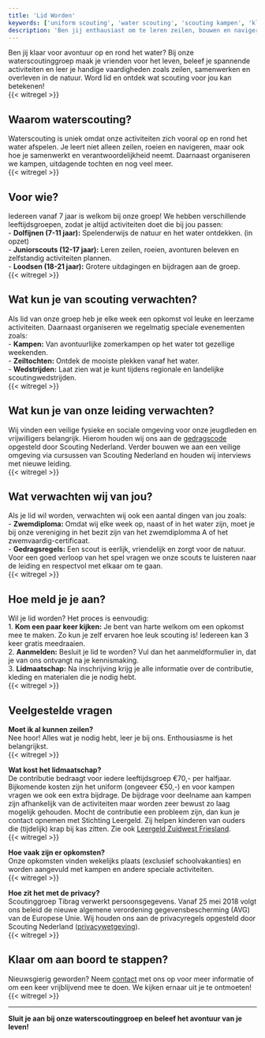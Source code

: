 ```yaml
---
title: 'Lid Worden'
keywords: ['uniform scouting', 'water scouting', 'scouting kampen', 'kleding scouting', 'scouting groepen nederland', 'scouting benodigdheden', 'activiteiten scouting', 'contributie scouting', 'lid worden scouting', 'tibrag lid worden']
description: 'Ben jij enthausiast om te leren zeilen, bouwen en navigeren. Hier leer je hoe jij je hiervoor op kan geven bij scoutinggroep TIBRAG Sneek.'
---
```


Ben jij klaar voor avontuur op en rond het water? Bij onze waterscoutinggroep maak je vrienden voor het leven, beleef je spannende activiteiten en leer je handige vaardigheden zoals zeilen, samenwerken en overleven in de natuur. Word lid en ontdek wat scouting voor jou kan betekenen!  
{{< witregel >}}

## Waarom waterscouting?  

Waterscouting is uniek omdat onze activiteiten zich vooral op en rond het water afspelen. Je leert niet alleen zeilen, roeien en navigeren, maar ook hoe je samenwerkt en verantwoordelijkheid neemt. Daarnaast organiseren we kampen, uitdagende tochten en nog veel meer.  
{{< witregel >}}

## Voor wie?  

Iedereen vanaf 7 jaar is welkom bij onze groep! We hebben verschillende leeftijdsgroepen, zodat je altijd activiteiten doet die bij jou passen:  
\- **Dolfijnen (7-11 jaar):** Spelenderwijs de natuur en het water ontdekken. (in opzet)  
\- **Juniorscouts (12-17 jaar):** Leren zeilen, roeien, avonturen beleven en zelfstandig activiteiten plannen.  
\- **Loodsen (18-21 jaar):** Grotere uitdagingen en bijdragen aan de groep.  
{{< witregel >}}

## Wat kun je van scouting verwachten?  

Als lid van onze groep heb je elke week een opkomst vol leuke en leerzame activiteiten. Daarnaast organiseren we regelmatig speciale evenementen zoals:  
\- **Kampen:** Van avontuurlijke zomerkampen op het water tot gezellige weekenden.  
\- **Zeiltochten:** Ontdek de mooiste plekken vanaf het water.  
\- **Wedstrijden:** Laat zien wat je kunt tijdens regionale en landelijke scoutingwedstrijden.  
{{< witregel >}}

## Wat kun je van onze leiding verwachten?

Wij vinden een veilige fysieke en sociale omgeving voor onze jeugdleden en vrijwilligers belangrijk. Hierom houden wij ons aan de [gedragscode](https://www.scouting.nl/assets/uploads/doorzoekbareBestanden/06.Ondersteuning/Veiligheid/Sociale%20veiligheid/Gedragscode.pdf) opgesteld door Scouting Nederland. Verder bouwen we aan een veilige omgeving via cursussen van Scouting Nederland en houden wij interviews met nieuwe leiding.  
{{< witregel >}}

## Wat verwachten wij van jou?  

Als je lid wil worden, verwachten wij ook een aantal dingen van jou zoals:  
\- **Zwemdiploma:** Omdat wij elke week op, naast of in het water zijn, moet je bij onze vereniging in het bezit zijn van het zwemdiplomma A of het zwemvaardig-certificaat.  
\- **Gedragsregels:** Een scout is eerlijk, vriendelijk en zorgt voor de natuur. Voor een goed verloop van het spel vragen we onze scouts te luisteren naar de leiding en respectvol met elkaar om te gaan.  
{{< witregel >}}

## Hoe meld je je aan?  

Wil je lid worden? Het proces is eenvoudig:  
1\. **Kom een paar keer kijken:** Je bent van harte welkom om een opkomst mee te maken. Zo kun je zelf ervaren hoe leuk scouting is! Iedereen kan 3 keer gratis meedraaien.  
2\. **Aanmelden:** Besluit je lid te worden? Vul dan het aanmeldformulier in, dat je van ons ontvangt na je kennismaking.  
3\. **Lidmaatschap:** Na inschrijving krijg je alle informatie over de contributie, kleding en materialen die je nodig hebt.  
{{< witregel >}}

## Veelgestelde vragen  

**Moet ik al kunnen zeilen?**  
Nee hoor! Alles wat je nodig hebt, leer je bij ons. Enthousiasme is het belangrijkst.  
{{< witregel >}}

**Wat kost het lidmaatschap?**  
De contributie bedraagt voor iedere leeftijdsgroep €70,- per halfjaar. Bijkomende kosten zijn het uniform (ongeveer €50,-)  en voor kampen vragen we ook een extra bijdrage. 
De bijdrage voor deelname aan kampen zijn afhankelijk van de activiteiten maar worden zeer bewust zo laag mogelijk gehouden.
Mocht de contributie een probleem zijn, dan kun je contact opnemen met Stichting Leergeld. Zij helpen kinderen van ouders die (tijdelijk) krap bij kas zitten. Zie ook [Leergeld Zuidwest Friesland](https://leergeldzwf.nl/).  
{{< witregel >}}

**Hoe vaak zijn er opkomsten?**  
Onze opkomsten vinden wekelijks plaats (exclusief schoolvakanties) en worden aangevuld met kampen en andere speciale activiteiten.  
{{< witregel >}}

**Hoe zit het met de privacy?**  
Scoutinggroep Tibrag verwerkt persoonsgegevens. Vanaf 25 mei 2018 volgt ons beleid de nieuwe algemene verordening gegevensbescherming (AVG) van de Europese Unie.
Wij houden ons aan de privacyregels opgesteld door Scouting Nederland ([privacywetgeving](https://www.scouting.nl/bestuur/juridisch/privacywetgeving)).  
{{< witregel >}}

## Klaar om aan boord te stappen?
Nieuwsgierig geworden? Neem [contact](/contact/) met ons op voor meer informatie of om een keer vrijblijvend mee te doen. We kijken ernaar uit je te ontmoeten!  
{{< witregel >}}

---

**Sluit je aan bij onze waterscoutinggroep en beleef het avontuur van je leven!**  
